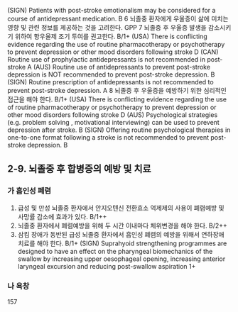(SIGN) Patients with post-stroke emotionalism may be considered for a course of antidepressant medication. B
6 뇌졸중 환자에게 우울증이 삶에 미치는 영향 및 관련 정보를 제공하는 것을 고려한다. GPP
7 뇌졸중 후 우울증 발생을 감소시키기 위하여 항우울제 조기 투여를 권고한다. B/1+
    (USA) There is conflicting evidence regarding the use of routine pharmacotherapy or psychotherapy to prevent depression or other mood disorders following stroke D
    (CAN) Routine use of prophylactic antidepressants is not recommended in post-stroke A
    (AUS) Routine use of antidepressants to prevent post-stroke depression is NOT recommended to prevent post-stroke depression. B
    (SIGN) Routine prescription of antidepressants is not recommended to prevent post-stroke depression. A
8 뇌졸중 후 우울증을 예방하기 위한 심리적인 접근을 해야 한다. B/1+
    (USA) There is conflicting evidence regarding the use of routine pharmacotherapy or psychotherapy to prevent depression or other mood disorders following stroke D
    (AUS) Psychological strategies (e.g. problem solving , motivational interviewing) can be used to prevent depression after stroke. B
    (SIGN) Offering routine psychological therapies in one-to-one format following a stroke is not recommended to prevent post-stroke depression. B

## 2-9. 뇌졸중 후 합병증의 예방 및 치료
### 가 흡인성 폐렴
1. 급성 및 만성 뇌졸중 환자에서 안지오텐신 전환효소 억제제의 사용이 폐렴예방 및 사망률 감소에 효과가 있다. B/1++
2. 뇌졸중 환자에서 폐렴예방을 위해 두 시간 이내마다 체위변경을 해야 한다. B/2++
3. 삼킴 장애가 동반된 급성 뇌졸중 환자에서 흡인성 폐렴의 예방을 위해서 연하장애 치료를 해야 한다. B/1+
    (SIGN) Suprahyoid strengthening programmes are designed to have an effect on the pharyngeal biomechanics of the swallow by increasing upper oesophageal opening, increasing anterior laryngeal excursion and reducing post-swallow aspiration 1+
### 나 욕창

<PAGE>157